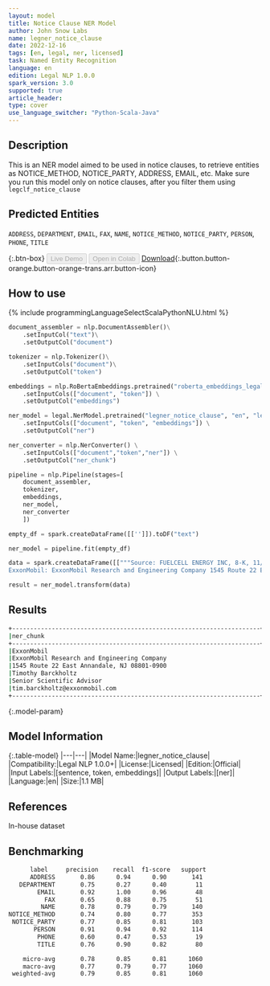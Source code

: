 ```yaml
---
layout: model
title: Notice Clause NER Model
author: John Snow Labs
name: legner_notice_clause
date: 2022-12-16
tags: [en, legal, ner, licensed]
task: Named Entity Recognition
language: en
edition: Legal NLP 1.0.0
spark_version: 3.0
supported: true
article_header:
type: cover
use_language_switcher: "Python-Scala-Java"
---
```


## Description

This is an NER model aimed to be used in notice clauses, to retrieve entities as NOTICE_METHOD, NOTICE_PARTY, ADDRESS, EMAIL, etc. Make sure you run this model only on notice clauses, after you filter them using `legclf_notice_clause`

## Predicted Entities

`ADDRESS`, `DEPARTMENT`, `EMAIL`, `FAX`, `NAME`, `NOTICE_METHOD`, `NOTICE_PARTY`, `PERSON`, `PHONE`, `TITLE`

{:.btn-box}
<button class="button button-orange" disabled>Live Demo</button>
<button class="button button-orange" disabled>Open in Colab</button>
[Download](https://s3.amazonaws.com/auxdata.johnsnowlabs.com/legal/models/legner_notice_clause_en_1.0.0_3.0_1671211179919.zip){:.button.button-orange.button-orange-trans.arr.button-icon}

## How to use



<div class="tabs-box" markdown="1">
{% include programmingLanguageSelectScalaPythonNLU.html %}

```python
document_assembler = nlp.DocumentAssembler()\
    .setInputCol("text")\
    .setOutputCol("document")

tokenizer = nlp.Tokenizer()\
    .setInputCols("document")\
    .setOutputCol("token")

embeddings = nlp.RoBertaEmbeddings.pretrained("roberta_embeddings_legal_roberta_base","en") \
    .setInputCols(["document", "token"]) \
    .setOutputCol("embeddings")

ner_model = legal.NerModel.pretrained("legner_notice_clause", "en", "legal/models") \
    .setInputCols(["document", "token", "embeddings"]) \
    .setOutputCol("ner")

ner_converter = nlp.NerConverter() \
    .setInputCols(["document","token","ner"]) \
    .setOutputCol("ner_chunk")

pipeline = nlp.Pipeline(stages=[
    document_assembler, 
    tokenizer,
    embeddings,
    ner_model,
    ner_converter   
    ])

empty_df = spark.createDataFrame([['']]).toDF("text")

ner_model = pipeline.fit(empty_df)

data = spark.createDataFrame([["""Source: FUELCELL ENERGY INC, 8-K, 11/6/2019
ExxonMobil: ExxonMobil Research and Engineering Company 1545 Route 22 East Annandale, NJ 08801-0900 Attention: Timothy Barckholtz, Senior Scientific Advisor Email: tim.barckholtz@exxonmobil.com FCE: FuelCell Energy, Inc. 782"""]]).toDF("text")

result = ner_model.transform(data)
```

</div>

## Results

```bash
+---------------------------------------------------------------------+------------+
|ner_chunk                                                            |label       |
+---------------------------------------------------------------------+------------+
|ExxonMobil                                                           |NOTICE_PARTY|
|ExxonMobil Research and Engineering Company                          |NAME        |
|1545 Route 22 East Annandale, NJ 08801-0900                          |ADDRESS     |
|Timothy Barckholtz                                                   |PERSON      |
|Senior Scientific Advisor                                            |TITLE       |
|tim.barckholtz@exxonmobil.com                                        |EMAIL       |
+---------------------------------------------------------------------+------------+
```

{:.model-param}
## Model Information

{:.table-model}
|---|---|
|Model Name:|legner_notice_clause|
|Compatibility:|Legal NLP 1.0.0+|
|License:|Licensed|
|Edition:|Official|
|Input Labels:|[sentence, token, embeddings]|
|Output Labels:|[ner]|
|Language:|en|
|Size:|1.1 MB|

## References

In-house dataset

## Benchmarking

```bash
      label     precision    recall  f1-score   support
      ADDRESS       0.86      0.94      0.90       141
   DEPARTMENT       0.75      0.27      0.40        11
        EMAIL       0.92      1.00      0.96        48
          FAX       0.65      0.88      0.75        51
         NAME       0.78      0.79      0.79       140
NOTICE_METHOD       0.74      0.80      0.77       353
 NOTICE_PARTY       0.77      0.85      0.81       103
       PERSON       0.91      0.94      0.92       114
        PHONE       0.60      0.47      0.53        19
        TITLE       0.76      0.90      0.82        80

    micro-avg       0.78      0.85      0.81      1060
    macro-avg       0.77      0.79      0.77      1060
 weighted-avg       0.79      0.85      0.81      1060
```

